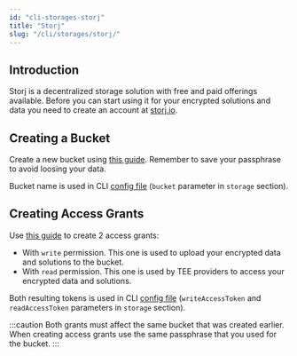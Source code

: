 ```yaml
---
id: "cli-storages-storj"
title: "Storj"
slug: "/cli/storages/storj/"
---
```


## Introduction

Storj is a decentralized storage solution with free and paid offerings available. Before you can start using it for your encrypted solutions and data you need to create an account at [storj.io](https://www.storj.io/).

## Creating a Bucket

Create a new bucket using [this guide](https://docs.storj.io/dcs/getting-started/quickstart-objectbrowser/). Remember to save your passphrase to avoid loosing your data.

Bucket name is used in CLI [config file](/testnet/cli/configuration#storage) (`bucket` parameter in `storage` section). 

## Creating Access Grants

Use [this guide](https://docs.storj.io/dcs/getting-started/quickstart-uplink-cli/uploading-your-first-object/create-first-access-grant/) to create 2 access grants:
- With `write` permission. This one is used to upload your encrypted data and solutions to the bucket. 
- With `read` permission. This one is used by TEE providers to access your encrypted data and solutions. 

Both resulting tokens is used in CLI [config file](/testnet/cli/configuration#storage) (`writeAccessToken` and `readAccessToken` parameters in `storage` section).

:::caution
Both grants must affect the same bucket that was created earlier. When creating access grants use the same passphrase that you used for the bucket.
:::